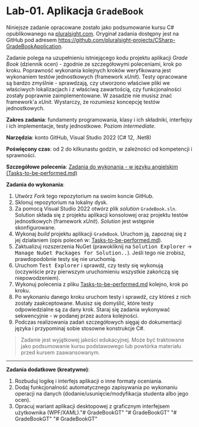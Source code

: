 # Lab-01. Aplikacja `GradeBook`

Niniejsze zadanie opracowane zostało jako podsumowanie kursu C# opublikowanego na [pluralsight.com](http://www.pluralsight.com). Oryginał zadania dostępny jest na GitHub pod adresem <https://github.com/pluralsight-projects/CSharp-GradeBookApplication>.

Zadanie polega na uzupełnieniu istniejącego kodu projektu aplikacji _Grade Book_ (dziennik ocen) - zgodnie ze szczegółowymi poleceniami, krok po kroku. Poprawność wykonania kolejnych kroków weryfikowana jest wykonaniem testów jednostkowych (framework _xUnit_). Testy opracowane są bardzo zmyślnie - sprawdzają, czy utworzono właściwe pliki we właściwych lokalizacjach i z właściwą zawartością, czy funkcjonalności zostały poprawnie zaimplementowane. W zasadzie nie musisz znać framework'a _xUnit_. Wystarczy, że rozumiesz koncepcję testów jednostkowych.

**Zakres zadania**: fundamenty programowania, klasy i ich składniki, interfejsy i ich implementacje, testy jednostkowe. Poziom _intermediate_.

**Narzędzia**: konto GitHub, Visual Studio 2022 (C# 12, .Net8)

**Poświęcony czas**: od 2 do kilkunastu godzin, w zależności od kompetencji i sprawności.

**Szczegółowe polecenia**: [Zadania do wykonania - w języku angielskim (Tasks-to-be-performed.md)](Tasks-to-be-performed.md)

**Zadania do wykonania**:

1. Utwórz _Fork_ tego repozytorium na swoim koncie GitHub.
2. Sklonuj repozytorium na lokalny dysk.
3. Za pomocą Visual Studio 2022 otwórz plik _solution_ `GradeBook.sln`. Solution składa się z projektu aplikacji konsolowej oraz projektu testów jednostkowych (framework _xUnit_). _Solution_ jest wstępnie skonfigurowane.
4. Wykonaj _build_ projektu aplikacji `GradeBook`. Uruchom ją, zapoznaj się z jej działaniem (opis poleceń w: [Tasks-to-be-performed.md](Tasks-to-be-performed.md)).
5. Zaktualizuj rozszerzenia NuGet (prawokliknij na <kbd>Solution Explorer</kbd> → <kbd>Manage NuGet Packages for Solution..</kbd>). Jeśli tego nie zrobisz, prawdopodobnie testy się nie uruchomią.
6. Uruchom <kbd>Test Explorer</kbd> i sprawdź, czy testy się wykonują (oczywiście przy pierwszym uruchomieniu wszystkie zakończą się niepowodzeniem).
7. Wykonuj polecenia z pliku [Tasks-to-be-performed.md](Tasks-to-be-performed.md) kolejno, krok po kroku.
8. Po wykonaniu danego kroku uruchom testy i sprawdź, czy któreś z nich zostały zaakceptowane. Musisz się domyślić, które testy odpowiedzialne są za dany krok. Staraj się zadania wykonywać sekwencyjnie - w podanej przez autora kolejności.
9. Podczas realizowania zadań szczegółowych sięgaj do dokumentacji języka i przypominaj sobie stosowne konstrukcje C#.


> Zadanie jest wyjątkowej jakości edukacyjnej. Może być traktowane jako podsumowanie kursu podstawowego lub powtórka materiału przed kursem zaawansowanym.

---

**Zadania dodatkowe (kreatywne)**:

1. Rozbuduj logikę i interfejs aplikacji o inne formaty oceniania.
2. Dodaj funkcjonalność automatycznego zapisywania po wykonaniu operacji na danych (dodanie/usunięcie/modyfikacja studenta albo jego ocen).
3. Opracuj wariant aplikacji desktopowej z graficznym interfejsem użytkownika (WPF/XAML)."# GradeBookGT" 
"# GradeBookGT" 
"# GradeBookGT" 
"# GradeBookGT" 

